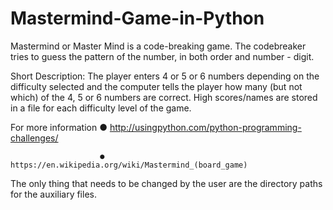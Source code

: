 
# Mastermind-Game-in-Python
Mastermind or Master Mind is a code-breaking game. The codebreaker tries to guess the pattern of the number, 
in both order and number - digit. 

Short Description: The player enters 4 or 5 or 6 numbers depending on the difficulty selected and the computer tells the player
how many (but not which) of the 4, 5 or 6 numbers are correct. High scores/names are stored in a file for each difficulty level 
of the game.

For more information 
                        ● http://usingpython.com/python-programming-challenges/
                        
                        ● https://en.wikipedia.org/wiki/Mastermind_(board_game)

The only thing that needs to be changed by the user are the directory paths for the auxiliary files.
